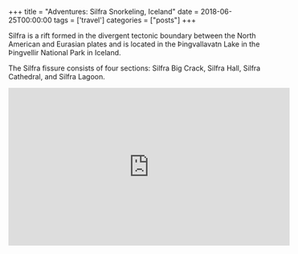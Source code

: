 +++
title = "Adventures: Silfra Snorkeling, Iceland"
date = 2018-06-25T00:00:00
tags = ['travel']
categories = ["posts"]
+++


Silfra is a rift formed in the divergent tectonic boundary between the North American and Eurasian plates and is located in the Þingvallavatn Lake in the Þingvellir National Park in Iceland.

The Silfra fissure consists of four sections: Silfra Big Crack, Silfra Hall, Silfra Cathedral, and Silfra Lagoon.

<iframe width="560" height="315" src="https://www.youtube.com/embed/4Bqx5a-l2w0" frameborder="0" allow="autoplay; encrypted-media" allowfullscreen></iframe>

